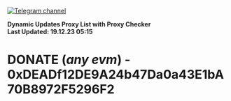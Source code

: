 [![Telegram channel](https://img.shields.io/endpoint?url=https://runkit.io/damiankrawczyk/telegram-badge/branches/master?url=https://t.me/n4z4v0d)](https://t.me/n4z4v0d) 

**Dynamic Updates Proxy List with Proxy Checker**  
**Last Updated: 19.12.23 05:15**

# DONATE (_any evm_) - 0xDEADf12DE9A24b47Da0a43E1bA70B8972F5296F2
